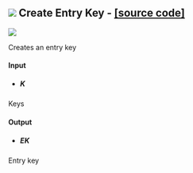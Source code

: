 ## ![](https://github.com/Eddy3D-Dev/Eddy3D/tree/dev/Documentation/Images/Icons/Create_Entry_Key.png) Create Entry Key - [[source code]](https://github.com/Eddy3D-Dev/Eddy3D/tree/dev/Create%20Entry%20Key.cs)

![](https://github.com/Eddy3D-Dev/Eddy3D/tree/dev/Documentation/Images/Components/Create_Entry_Key.png)

Creates an entry key

#### Input
* ##### K 
Keys

#### Output
* ##### EK
Entry key